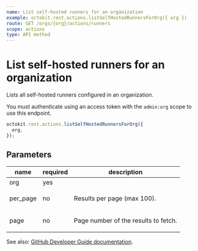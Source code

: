 ```yaml
---
name: List self-hosted runners for an organization
example: octokit.rest.actions.listSelfHostedRunnersForOrg({ org })
route: GET /orgs/{org}/actions/runners
scope: actions
type: API method
---
```


# List self-hosted runners for an organization

Lists all self-hosted runners configured in an organization.

You must authenticate using an access token with the `admin:org` scope to use this endpoint.

```js
octokit.rest.actions.listSelfHostedRunnersForOrg({
  org,
});
```

## Parameters

<table>
  <thead>
    <tr>
      <th>name</th>
      <th>required</th>
      <th>description</th>
    </tr>
  </thead>
  <tbody>
    <tr><td>org</td><td>yes</td><td>

</td></tr>
<tr><td>per_page</td><td>no</td><td>

Results per page (max 100).

</td></tr>
<tr><td>page</td><td>no</td><td>

Page number of the results to fetch.

</td></tr>
  </tbody>
</table>

See also: [GitHub Developer Guide documentation](https://docs.github.com/rest/reference/actions#list-self-hosted-runners-for-an-organization).
